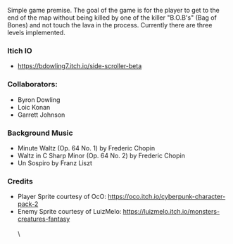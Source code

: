 Simple game premise. The goal of the game is for the player to get to the end of the map without being killed by one of the killer "B.O.B's" (Bag of Bones) and not touch the lava in the process. Currently there are three levels implemented.

### Itich IO
- https://bdowling7.itch.io/side-scroller-beta

### Collaborators:

- Byron Dowling
- Loic Konan
- Garrett Johnson


### Background Music

- Minute Waltz (Op. 64 No. 1) by Frederic Chopin
- Waltz in C Sharp Minor (Op. 64 No. 2) by Frederic Chopin
- Un Sospiro by Franz Liszt

### Credits

- Player Sprite courtesy of OcO: https://oco.itch.io/cyberpunk-character-pack-2
- Enemy Sprite courtesy of LuizMelo: https://luizmelo.itch.io/monsters-creatures-fantasy
\
\
\
